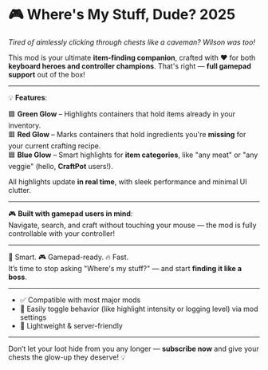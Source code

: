 # 🎮 **Where's My Stuff, Dude? 2025**  
*Tired of aimlessly clicking through chests like a caveman? Wilson was too!*

This mod is your ultimate **item-finding companion**, crafted with ❤️ for both **keyboard heroes and controller champions**. That's right — **full gamepad support** out of the box!

---

💡 **Features**:

🟩 **Green Glow** – Highlights containers that hold items already in your inventory.  
🟥 **Red Glow** – Marks containers that hold ingredients you're **missing** for your current crafting recipe.  
🟦 **Blue Glow** – Smart highlights for **item categories**, like "any meat" or "any veggie" (hello, **CraftPot** users!).

All highlights update **in real time**, with sleek performance and minimal UI clutter.

---

🎮 **Built with gamepad users in mind**:  
Navigate, search, and craft without touching your mouse — the mod is fully controllable with your controller!

---

🧠 Smart. 🎮 Gamepad-ready. 🔥 Fast.  
It’s time to stop asking "Where's my stuff?" — and start **finding it like a boss**.

---

- ✅ Compatible with most major mods  
- 🔧 Easily toggle behavior (like highlight intensity or logging level) via mod settings
- 🎁 Lightweight & server-friendly

---

Don’t let your loot hide from you any longer — **subscribe now** and give your chests the glow-up they deserve! 💡
